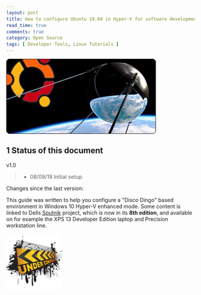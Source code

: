 ```yaml
---
layout: post
title: How to configure Ubuntu 19.04 in Hyper-V for software development
read_time: true
comments: true
category: Open Source 
tags: [ Developer Tools, Linux Tutorials ]
---
```


![Project Sputnik](/assets/sputnik.png)

**1 Status of this document**
-----------------------------

v1.0
> * 08/09/19 Initial setup.

Changes since the last version:

This guide was written to help you configure a "Disco Dingo" based environment in Windows 10 Hyper-V enhanced mode.
Some content is linked to Dells [Sputnik](https://bartongeorge.io/2018/11/29/sputnik-turns-6-presenting-the-folks-behind-it/) project, which is now in its **8th edition**, and available on for example the XPS 13 Developer Edition laptop and Precision workstation line.

![](/assets/under-construction.png)

